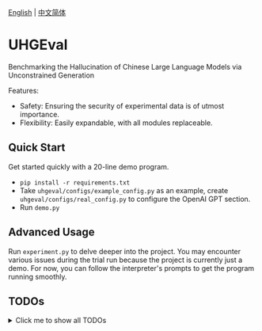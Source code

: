 [English](./README.md) | [中文简体](./README.zh_CN.md)

# UHGEval

Benchmarking the Hallucination of Chinese Large Language Models via Unconstrained Generation

Features:
* Safety: Ensuring the security of experimental data is of utmost importance.
* Flexibility: Easily expandable, with all modules replaceable.

## Quick Start

Get started quickly with a 20-line demo program.

* `pip install -r requirements.txt`
* Take `uhgeval/configs/example_config.py` as an example, create `uhgeval/configs/real_config.py` to configure the OpenAI GPT section.
* Run `demo.py`

## Advanced Usage

Run `experiment.py` to delve deeper into the project. You may encounter various issues during the trial run because the project is currently just a demo. For now, you can follow the interpreter's prompts to get the program running smoothly.

## TODOs

<details>
<summary>Click me to show all TODOs</summary>

- [ ] requirements.txt: add version specifications
- [x] evaluator: add a function, `set_llm()`, to update the llm parameter
- [ ] translate: use English throughout
- [ ] docs: update all documentation
- [ ] llm, metric: enable loading from HuggingFace
- [ ] running.log: enable log saving
- [ ] evaluator: add `XinhuaHallucinationsEvaluator` class between the abstract class and concrete classes
- [ ] evaluator: optimize the design of `BaseEvaluator`

</details>
